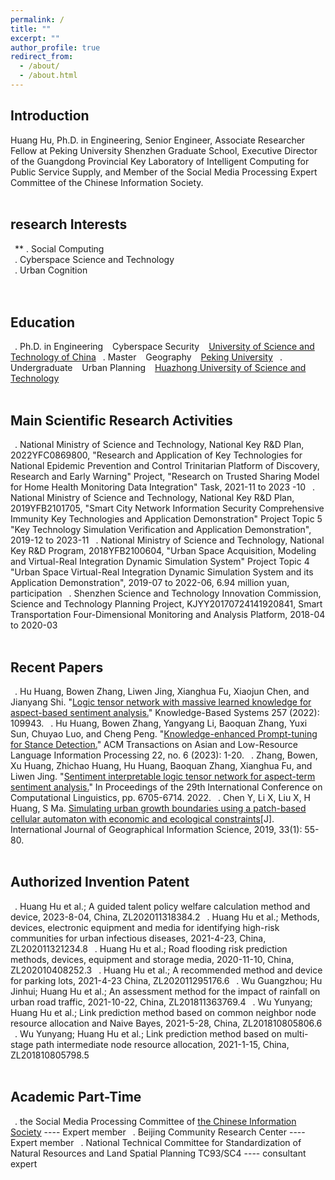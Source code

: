 ```yaml
---
permalink: /
title: ""
excerpt: ""
author_profile: true
redirect_from: 
  - /about/
  - /about.html
---
```


  
## Introduction
Huang Hu, Ph.D. in Engineering, Senior Engineer, Associate Researcher Fellow at Peking University Shenzhen Graduate School, Executive Director of the Guangdong Provincial Key Laboratory of Intelligent Computing for Public Service Supply, and Member of the Social Media Processing Expert Committee of the Chinese Information Society. 
<br/><br/>
   
## research Interests
&ensp;** . Social Computing<br>
&ensp;. Cyberspace Science and Technology <br>
&ensp;. Urban Cognition<br>
<br/><br/>


## Education
&ensp;. Ph.D. in Engineering &ensp; Cyberspace Security &ensp; [University of Science and Technology of China](https://www.ustc.edu.cn/)
&ensp;. Master &ensp; Geography &ensp; [Peking University](https://www.pku.edu.cn/)
&ensp;. Undergraduate  &ensp; Urban Planning  &ensp; [Huazhong University of Science and Technology](https://www.hust.edu.cn/)
<br/><br/>


## Main Scientific Research Activities
&ensp;. National Ministry of Science and Technology, National Key R&D Plan, 2022YFC0869800, "Research and Application of Key Technologies for National Epidemic Prevention and Control Trinitarian Platform of Discovery, Research and Early Warning" Project, "Research on Trusted Sharing Model for Home Health Monitoring Data Integration" Task, 2021-11 to 2023 -10
&ensp;. National Ministry of Science and Technology, National Key R&D Plan, 2019YFB2101705, "Smart City Network Information Security Comprehensive Immunity Key Technologies and Application Demonstration" Project Topic 5 "Key Technology Simulation Verification and Application Demonstration", 2019-12 to 2023-11
&ensp;. National Ministry of Science and Technology, National Key R&D Program, 2018YFB2100604, "Urban Space Acquisition, Modeling and Virtual-Real Integration Dynamic Simulation System" Project Topic 4 "Urban Space Virtual-Real Integration Dynamic Simulation System and its Application Demonstration", 2019-07 to 2022-06, 6.94 million yuan, participation
&ensp;. Shenzhen Science and Technology Innovation Commission, Science and Technology Planning Project, KJYY20170724141920841, Smart Transportation Four-Dimensional Monitoring and Analysis Platform, 2018-04 to 2020-03
<br/><br/>


## Recent Papers
&ensp;. Hu Huang, Bowen Zhang, Liwen Jing, Xianghua Fu, Xiaojun Chen, and Jianyang Shi. "[Logic tensor network with massive learned knowledge for aspect-based sentiment analysis.](https://www.sciencedirect.com/science/article/abs/pii/S095070512201036X)" Knowledge-Based Systems 257 (2022): 109943. 
&ensp;. Hu Huang, Bowen Zhang, Yangyang Li, Baoquan Zhang, Yuxi Sun, Chuyao Luo, and Cheng Peng. "[Knowledge-enhanced Prompt-tuning for Stance Detection.](http://www.liyangyang.com/wp-content/uploads/2023/06/TALLIP23-StanceDetection-YangyangLi.pdf)" ACM Transactions on Asian and Low-Resource Language Information Processing 22, no. 6 (2023): 1-20.
&ensp;. Zhang, Bowen, Xu Huang, Zhichao Huang, Hu Huang, Baoquan Zhang, Xianghua Fu, and Liwen Jing. "[Sentiment interpretable logic tensor network for aspect-term sentiment analysis.](https://aclanthology.org/2022.coling-1.582.pdf)" In Proceedings of the 29th International Conference on Computational Linguistics, pp. 6705-6714. 2022. 
&ensp;. Chen Y, Li X, Liu X, H Huang, S Ma. [Simulating urban growth boundaries using a patch-based cellular automaton with economic and ecological constraints](https://www.tandfonline.com/doi/abs/10.1080/13658816.2018.1514119)[J]. International Journal of Geographical Information Science, 2019, 33(1): 55-80. 
<br/><br/>


## Authorized Invention Patent
&ensp;. Huang Hu et al.; A guided talent policy welfare calculation method and device, 2023-8-04, China, ZL202011318384.2
&ensp;. Huang Hu et al.; Methods, devices, electronic equipment and media for identifying high-risk communities for urban infectious diseases, 2021-4-23, China, ZL202011321234.8
&ensp;. Huang Hu et al.; Road flooding risk prediction methods, devices, equipment and storage media, 2020-11-10, China, ZL202010408252.3
&ensp;. Huang Hu et al.; A recommended method and device for parking lots, 2021-4-23 China, ZL202011295176.6
&ensp;. Wu Guangzhou; Hu Jinhui; Huang Hu et al.; An assessment method for the impact of rainfall on urban road traffic, 2021-10-22, China, ZL201811363769.4
&ensp;. Wu Yunyang; Huang Hu et al.; Link prediction method based on common neighbor node resource allocation and Naive Bayes, 2021-5-28, China, ZL201810805806.6
&ensp;. Wu Yunyang; Huang Hu et al.; Link prediction method based on multi-stage path intermediate node resource allocation, 2021-1-15, China, ZL201810805798.5
<br/><br/>

## Academic Part-Time
&ensp;. the Social Media Processing Committee of [the Chinese Information Society](https://www.cipsc.org.cn/index.aspx) ---- Expert member 
&ensp;. Beijing Community Research Center ---- Expert member
&ensp;. National Technical Committee for Standardization of Natural Resources and Land Spatial Planning TC93/SC4 ---- consultant expert
<br/><br/>
